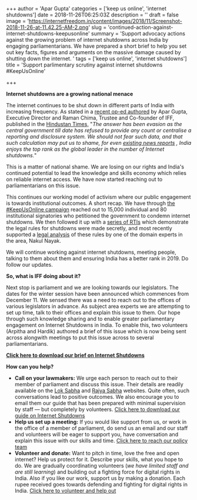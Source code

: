 +++
author = 'Apar Gupta'
categories = ['keep us online', 'internet shutdowns']
date = 2018-11-26T06:25:03Z
description = ''
draft = false
image = 'https://internetfreedom.in/content/images/2018/11/Screenshot-2018-11-26-at-11.42.25-AM-2.png'
slug = 'continued-action-against-internet-shutdowns-keepusonline'
summary = 'Support advocacy actions against the growing problem of internet shutdowns across India by engaging parliamentarians. We have prepared a short brief to help you set out key facts, figures and arguments on the massive damage caused by shutting down the internet. '
tags = ['keep us online', 'internet shutdowns']
title = 'Support parlimentary scrutiny against internet shutdowns #KeepUsOnline'

+++


**Internet shutdowns are a growing national menace**

The internet continues to be shut down in different parts of India with increasing frequency. As stated in a [recent op-ed authored](https://www.hindustantimes.com/analysis/there-is-no-evidence-that-internet-shutdowns-work/story-4aERxaY1OMNTG8siM0iMMM.html) by Apar Gupta, Executive Director and Raman Chima, Trustee and Co-founder of IFF, published in the [Hindustan Times,](https://www.hindustantimes.com/analysis/there-is-no-evidence-that-internet-shutdowns-work/story-4aERxaY1OMNTG8siM0iMMM.html) "_The answer has been evasion as the central government till date has refused to provide any count or centralise a reporting and disclosure system. We should not fear such data, and that such calculation may put us to shame, for even_ [_existing news reports_](https://freedomhouse.org/report/freedom-net/2018/india) _, India enjoys the top rank as the global leader in the number of Internet shutdowns._"

This is a matter of national shame. We are losing on our rights and India's continued potential to lead the knowledge and skills economy which relies on reliable internet access. We have now started reaching out to parliamentarians on this issue.

This continues our working model of activism where our public engagement is towards institutional outcomes. A short recap. We have through [the #KeepUsOnline campaign](https://keepusonline.in/) reached out to 15,000 individual and 80 institutional signatories who petitioned the government to condemn internet shutdowns. We then followed it up with a [series of RTIs](https://internetfreedom.in/we-demand-disclosure-on-indias-shutdown-law-keepusonline/) which demonstrate the legal rules for shutdowns were made secretly, and most recently supported a [legal analysis](https://papers.ssrn.com/sol3/papers.cfm?abstract_id=3254857) of these rules by one of the domain experts in the area, Nakul Nayak.

We will continue working against internet shutdowns, meeting people, talking to them about them and ensuring India has a better rank in 2019. Do follow our updates.

**So, what is IFF doing about it?**

Next stop is parliament and we are looking towards our legislators. The dates for the winter session have been announced which commences from December 11. We sensed there was a need to reach out to the offices of various legislators in advance. As subject area experts we are attempting to set up time, talk to their offices and explain this issue to them. Our hope through such knowledge sharing and to enable greater parliamentary engagement on Internet Shutdowns in India. To enable this, two volunteers (Arpitha and Hardik) authored a brief of this issue which is now being sent across alongwith meetings to put this issue across to several parliamentarians.

[**Click here to download our brief on Internet Shutdowns**](https://drive.google.com/file/d/1FM8LTlTjmmlqgqAOZ5jDjt4AyZ86xFpY/view?usp=sharing)

**How can you help?**

* **Call on your lawmakers:** We urge each person to reach out to their member of parliament and discuss this issue. Their details are readily available on the [Lok Sabha](http://164.100.47.194/Loksabha/Members/AlphabeticalList.aspx) and [Rajya Sabha](http://164.100.47.5/Newmembers/memberlist.aspx) websites. Quite often, such conversations lead to positive outcomes. We also encourage you to email them our guide that has been prepared with minimal supervision by staff — but completely by volunteers. [Click here to download our guide on Internet Shutdowns](https://drive.google.com/file/d/1FM8LTlTjmmlqgqAOZ5jDjt4AyZ86xFpY/view?usp=sharing)
* **Help us set up a meeting:** If you would like support from us, or work in the office of a member of parliament, do send us an email and our staff and volunteers will be eager to support you, have conversation and explain this issue with our skills and time. [Click here to reach our policy team](mailto:policy@internetfreedom.in)
* **Volunteer and donate:** Want to pitch in time, love the free and open internet? Help us protect for it. Describe your skills, what you hope to do. We are gradually coordinating volunteers (_we have limited staff and are still learning_) and building out a fighting force for digital rights in India. Also if you like our work, support us by making a donation. Each rupee received goes towards defending and fighting for digital rights in India. [Click here to volunteer and help out](mailto:volunteer@internetfreedom.in)

